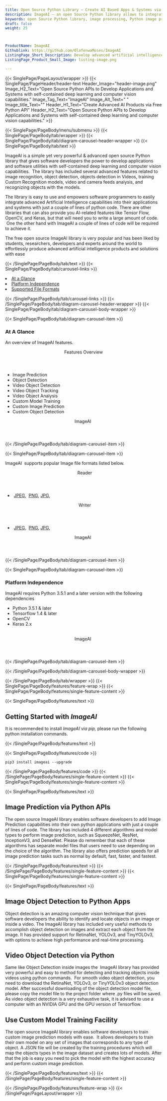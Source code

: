 ```yaml
---
title: Open Source Python Library – Create AI Based Apps & Systems via Python
description: ImageAI – an open Source Python library allows to integrate advanced AI capabilities to your apps (self-contained Deep Learning & Computer Vision Capabilities).
keywords: open Source Python library, image processing, Python image processing, Image Prediction Object Detection,  image processing library, Python AI capabilities, Python image API, Transform images in PHP, Image Recognition, Object Detection, Video Detection and Analysis, Custom Recognition Training
draft: false
weight: 25



ProductName: ImageAI
Githublink: https://github.com/OlafenwaMoses/ImageAI
ListingPage_Short_Description: Develop advanced artificial intelligence products and solutions with ease via Python API.
ListingPage_Product_Small_Image: listing-image.png 

---
```


{{< SinglePage/PageLayout/wrapper >}}
{{< SinglePage/PageHeader/header-text
Header_Image="header-image.png"
Image_H2_Text="Open Source Python APIs to Develop Applications and Systems with self-contained deep learning and computer vision capabilities."
Image_Tag_Text="ImageAI"
Image_Alt_Text=" "
Image_title_Text=""
Header_H1_Text="Create Advanced AI Products via Free Python API"
Header_H2_Text="Open Source Python APIs to Develop Applications and Systems with self-contained deep learning and computer vision capabilities." >}}

{{< SinglePage/PageBody/menu/submenu >}}
{{< SinglePage/PageBody/tab/wrapper >}}
{{< SinglePage/PageBody/tab/diagram-carousel-header-wrapper >}}
{{< SinglePage/PageBody/tab/text >}}



<p>ImageAI is a simple yet very powerful & advanced open source Python library that gives software developers the power to develop applications and software utilities with self-contained deep learning and computer vision capabilities.  The library has included several advanced features related to image recognition, object detection, objects detection in Videos, training Custom Recognition models, video and camera feeds analysis, and recognizing objects with the models.</p>
<p>The library is easy to use and empowers software programmers to easily integrate advanced Artificial Intelligence capabilities into their applications and systems with just a couple of lines of python code. There are other libraries that can also provide you AI-related features like Tensor Flow, OpenCV, and Keras, but that will need you to write a large amount of code.  One the other hand with ImageAI a couple of lines of code will be required to achieve it.</p>
<p>The free open source ImageAI library is very popular and has been liked by students, researchers, developers and experts around the world to effortlessly produce advanced artificial intelligence products and solutions with ease</p>

{{< /SinglePage/PageBody/tab/text >}}
{{< SinglePage/PageBody/tab/carousel-links >}}

<li data-target="#diagramcarousel" data-slide-to="0"><a href="#">At a Glance</a></li>
<li data-target="#diagramcarousel" data-slide-to="2"><a href="#">Platform Independence</a></li>
<li data-target="#diagramcarousel" data-slide-to="1"><a class="activetab" href="#">Supported File Formats</a></li>


{{< /SinglePage/PageBody/tab/carousel-links >}}
{{< /SinglePage/PageBody/tab/diagram-carousel-header-wrapper >}}
{{< SinglePage/PageBody/tab/diagram-carousel-body-wrapper >}}

{{< SinglePage/PageBody/tab/diagram-carousel-item >}}
<h3>At A Glance</h3>
<p>An overview of ImageAI features.</p>
<div class="diagram1 d1-poi">
<div class="d1-row">
<div class="d1-col d1-right"><header>Features Overview</header>
<ul>
<li>Image Prediction</li>
<li>Object Detection</li>
<li>Video Object Detection</li>
<li>Video Object Tracking</li>
<li>Video Object Analysis</li>
<li>Custom Model Training</li>
<li>Custom Image Prediction</li>
<li>Custom Object Detection</li>
</ul>
</div>
</div>
<div class="d1-logo" style="border: none;"><header>ImageAI </header><footer><small></small></footer></div>
<!--/logo--></div>
<!--/diagram1-->
{{< /SinglePage/PageBody/tab/diagram-carousel-item >}}

{{< SinglePage/PageBody/tab/diagram-carousel-item >}}
<p>ImageAI  supports popular Image file formats listed below.</p>
<div class="diagram1 d2  d1-poi">
<div class="d1-row">
<div class="d1-col d1-left"><header><i class="fa fa-arrows-v "> </i> Reader</header>
<ul>
<li> <a href="https://docs.fileformat.com/image/jpeg/">JPEG</a>,  <a href="https://docs.fileformat.com/image/png/">PNG</a>, <a href="https://docs.fileformat.com/image/jpeg/">JPG</a>, </li>
</ul>
</div>
<!--/left-->
<div class="d1-col d1-right"><header><i class="fa  fa-long-arrow-down"> </i> Writer</header>
<ul>
<li> <a href="https://docs.fileformat.com/image/jpeg/">JPEG</a>,  <a href="https://docs.fileformat.com/image/png/">PNG</a>, <a href="https://docs.fileformat.com/image/jpeg/">JPG</a>, </li>
</ul>
</div>
<!--/right--></div>
<!--/row-->
<div class="d1-logo" style="border: none;"><header>ImageAI </header><footer><small></small></footer></div>
<!--/logo--></div>
<!--/diagram2-->
{{< /SinglePage/PageBody/tab/diagram-carousel-item >}}

{{< SinglePage/PageBody/tab/diagram-carousel-item >}}
<h3>Platform Independence</h3>
<p>ImageAI requires Python 3.5.1 and a later version with the following dependencies</p>
<div class="diagram1 d1-poi">
<div class="d1-row">
<div class="d1-col d1-right">
<ul>
<li>Python 3.5.1 & later</li>
<li>Tensorflow 1.4 & later </li>
<li>OpenCV</li>
<li>Keras 2.x</li>
</ul>
<!--/right--></div>
<!--/left-->
<div class="d1-col d1-right"> </div>
<!--/right--></div>
<!--/row-->
<div class="d1-logo" style="border: none;"><header>ImageAI </header><footer><small></small></footer></div>
<!--/logo--></div>
<!--/diagram2 -->
{{< /SinglePage/PageBody/tab/diagram-carousel-item >}}

{{< /SinglePage/PageBody/tab/diagram-carousel-body-wrapper >}}

{{< /SinglePage/PageBody/tab/wrapper >}}
{{< SinglePage/PageBody/features/feature-wrap >}}
{{< SinglePage/PageBody/features/single-feature-content >}}

{{< SinglePage/PageBody/features/text >}}
<h2 class="h2title">Getting Started with <em>ImageAI</em></h2>
<p>It is recommended to install <em>ImageAI via pip,</em> please run the following python installation commands.</p>
{{< /SinglePage/PageBody/features/text >}}

{{< SinglePage/PageBody/features/code >}}
<pre><code class="html">pip3 install imageai --upgrade</code></pre>


{{< /SinglePage/PageBody/features/code >}}
{{< /SinglePage/PageBody/features/single-feature-content >}}
{{< SinglePage/PageBody/features/single-feature-content >}}

{{< SinglePage/PageBody/features/text >}}
<h2 class="h2title">Image Prediction via Python APIs</h2>
<p>The open source ImageAI library enables software developers to add Image Prediction capabilities into their own python applications with just a couple of lines of code. The library has included 4 different algorithms and model types to perform image prediction, such as SqueezeNet, ResNet, InceptionV3, and DenseNet. Please do remember that each of these algorithms has separate model files that users need to use depending on the choice of the algorithm. The library also offers prediction speeds for all image prediction tasks such as normal by default, fast, faster, and fastest.</p>

{{< /SinglePage/PageBody/features/text >}}
{{< /SinglePage/PageBody/features/single-feature-content >}}
{{< SinglePage/PageBody/features/single-feature-content >}}

{{< SinglePage/PageBody/features/text >}}
<h2 class="h2title">Image Object Detection to Python Apps</h2>
<p>Object detection is an amazing computer vision technique that gives software developers the ability to identify and locate objects in an image or inside a video. The ImageAI library has included very useful methods to accomplish object detection on images and extract each object from the image. It has provided support for RetinaNet, YOLOv3, and TinyYOLOv3, with options to achieve high performance and real-time processing.</p>
<h2 class="h2title">Video Object Detection via Python</h2>
<p>Same like Object Detection inside images the  ImageAI library has provided very powerful and easy to method for detecting and tracking objects inside videos using python commands.  For smooth video object detection, you need to download the RetinaNet, YOLOv3, or TinyYOLOv3 object detection model. After successful downloading of the object detection model file, please copy the model file to the project folder where .py files will be saved. As video object detection is a very exhaustive task, it is advised to use a computer with an NVIDIA GPU and the GPU version of Tensorflow.</p>
<h2 class="h2title">Use Custom Model Training Facility</h2>
<p>The open source ImageAI library enables software developers to train custom image prediction models with ease.  It allows developers to train their own model on any set of images that corresponds to any type of object. A JSON file will be created by the training procedures which will map the objects types in the image dataset and creates lots of models. After that the job is easy you need to pick the model with the highest accuracy and perform custom image prediction.</p>

{{< /SinglePage/PageBody/features/text >}}
{{< /SinglePage/PageBody/features/single-feature-content >}}

{{< /SinglePage/PageBody/features/feature-wrap >}}
{{< /SinglePage/PageLayout/wrapper >}}